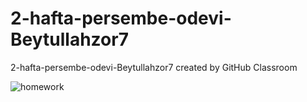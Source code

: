 # 2-hafta-persembe-odevi-Beytullahzor7
2-hafta-persembe-odevi-Beytullahzor7 created by GitHub Classroom

![homework](https://user-images.githubusercontent.com/62347094/171684383-6de8858a-6113-4325-8818-9f4b93a246b1.PNG)
